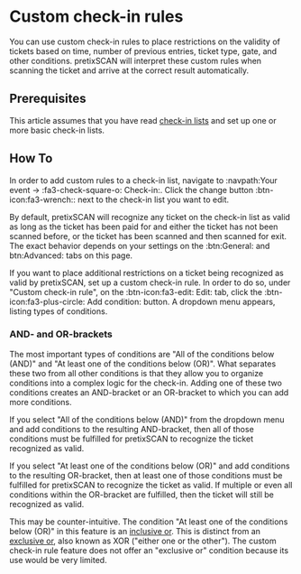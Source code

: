 # Custom check-in rules

You can use custom check-in rules to place restrictions on the validity of tickets based on time, number of previous entries, ticket type, gate, and other conditions. 
pretixSCAN will interpret these custom rules when scanning the ticket and arrive at the correct result automatically. 


## Prerequisites

This article assumes that you have read [check-in lists](check-in-lists.md) and set up one or more basic check-in lists. 

## How To 

In order to add custom rules to a check-in list, navigate to :navpath:Your event → :fa3-check-square-o: Check-in:. 
Click the change button :btn-icon:fa3-wrench:: next to the check-in list you want to edit. 

By default, pretixSCAN will recognize any ticket on the check-in list as valid as long as the ticket has been paid for and either the ticket has not been scanned before, or the ticket has been scanned and then scanned for exit. 
The exact behavior depends on your settings on the :btn:General: and btn:Advanced: tabs on this page. 

If you want to place additional restrictions on a ticket being recognized as valid by pretixSCAN, set up a custom check-in rule. 
In order to do so, under "Custom check-in rule", on the :btn-icon:fa3-edit: Edit: tab, click the :btn-icon:fa3-plus-circle: Add condition: button. 
A dropdown menu appears, listing types of conditions. 

### AND- and OR-brackets

The most important types of conditions are "All of the conditions below (AND)" and "At least one of the conditions below (OR)". 
What separates these two from all other conditions is that they allow you to organize conditions into a complex logic for the check-in. 
Adding one of these two conditions creates an AND-bracket or an OR-bracket to which you can add more conditions. 

If you select "All of the conditions below (AND)" from the dropdown menu and add conditions to the resulting AND-bracket, then all of those conditions must be fulfilled for pretixSCAN to recognize the ticket recognized as valid. 

If you select "At least one of the conditions below (OR)" and add conditions to the resulting OR-bracket, then at least one of those conditions must be fulfilled for pretixSCAN to recognize the ticket as valid. 
If multiple or even all conditions within the OR-bracket are fulfilled, then the ticket will still be recognized as valid. 

This may be counter-intuitive. 
The condition "At least one of the conditions below (OR)" in this feature is an [inclusive or](https://en.wikipedia.org/wiki/Logical_disjunction). 
This is distinct from an [exclusive or](https://en.wikipedia.org/wiki/Exclusive_or), also known as XOR ("either one or the other"). 
The custom check-in rule feature does not offer an "exclusive or" condition because its use would be very limited. 